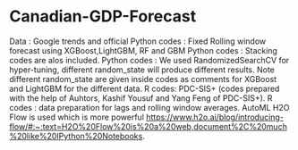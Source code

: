# Canadian-GDP-Forecast
Data : Google trends and official 
Python codes : Fixed Rolling window forecast using XGBoost,LightGBM, RF and GBM
Python codes : Stacking codes are alos included.
Python codes : We used RandomizedSearchCV for hyper-tuning, different random_state will produce different results. Note different random_state are given 
inside codes as comments for XGBoost and LightGBM for the different data.
R codes: PDC-SIS+ (codes prepared with the help of Auhtors, Kashif Yousuf and Yang Feng of PDC-SIS+).
R codes : data preparation for lags and rolling window averages.
AutoML H2O Flow is used which is more powerful 
https://www.h2o.ai/blog/introducing-flow/#:~:text=H2O%20Flow%20is%20a%20web,document%2C%20much%20like%20IPython%20Notebooks.
